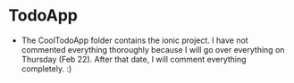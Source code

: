 
# TodoApp
* The CoolTodoApp folder contains the ionic project. I have not commented everything thoroughly because I will go over everything on Thursday (Feb 22). After that date, I will comment everything completely. :)



